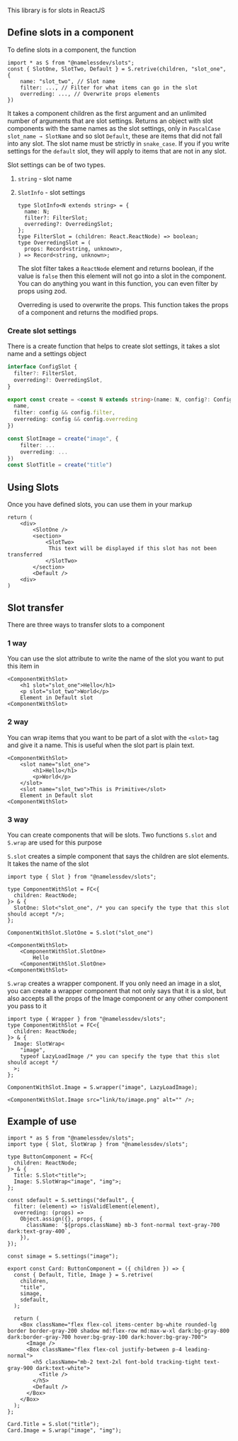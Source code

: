 This library is for slots in ReactJS

## Define slots in a component

To define slots in a component, the function

```tsx
import * as S from "@namelessdev/slots";
const { SlotOne, SlotTwo, Default } = S.retrive(children, "slot_one", {
	name: "slot_two", // Slot name
	filter: ..., // Filter for what items can go in the slot
	overreding: ..., // Overwrite props elements
})
```

It takes a component children as the first argument and an unlimited number of arguments that are slot settings. Returns an object with slot components with the same names as the slot settings, only in `PascalCase` `slot_name → SlotName` and so slot `Default`, these are items that did not fall into any slot. The slot name must be strictly in `snake_case`. If you if you write settings for the `default` slot, they will apply to items that are not in any slot.

Slot settings can be of two types.

1. `string` - slot name
2. `SlotInfo` - slot settings

   ```tsx
   type SlotInfo<N extends string> = {
     name: N;
     filter?: FilterSlot;
     overreding?: OverredingSlot;
   };
   type FilterSlot = (children: React.ReactNode) => boolean;
   type OverredingSlot = (
     props: Record<string, unknown>,
   ) => Record<string, unknown>;
   ```

   The slot filter takes a `ReactNode` element and returns boolean, if the value is `false` then this element will not go into a slot in the component. You can do anything you want in this function, you can even filter by props using zod.

   Overreding is used to overwrite the props. This function takes the props of a component and returns the modified props.

### Create slot settings

There is a create function that helps to create slot settings, it takes a slot name and a settings object

```ts
interface ConfigSlot {
  filter?: FilterSlot,
  overreding?: OverredingSlot,
}

export const create = <const N extends string>(name: N, config?: ConfigSlot): SlotInfo<N> => ({
  name,
  filter: config && config.filter,
  overreding: config && config.overreding
})

const SlotImage = create("image", {
	filter: ...
	overreding: ...
})
const SlotTitle = create("title")
```

## Using Slots

Once you have defined slots, you can use them in your markup

```tsx
return (
	<div>
		<SlotOne />
		<section>
			<SlotTwo>
			 This text will be displayed if this slot has not been transferred
			</SlotTwo>
		</section>
		<Default />
	<div>
)
```

## Slot transfer

There are three ways to transfer slots to a component

### 1 way

You can use the slot attribute to write the name of the slot you want to put this item in

```tsx
<ComponentWithSlot>
	<h1 slot="slot_one">Hello</h1>
	<p slot="slot_two">World</p>
	Element in Default slot
<ComponentWithSlot>
```

### 2 way

You can wrap items that you want to be part of a slot with the `<slot>` tag and give it a name. This is useful when the slot part is plain text.

```tsx
<ComponentWithSlot>
	<slot name="slot_one">
		<h1>Hello</h1>
		<p>World</p>
	</slot>
	<slot name="slot_two">This is Primitive</slot>
	Element in Default slot
<ComponentWithSlot>
```

### 3 way

You can create components that will be slots. Two functions `S.slot` and `S.wrap` are used for this purpose

`S.slot` creates a simple component that says the children are slot elements. It takes the name of the slot

```tsx
import type { Slot } from "@namelessdev/slots";

type ComponentWithSlot = FC<{
  children: ReactNode;
}> & {
  SlotOne: Slot<"slot_one", /* you can specify the type that this slot should accept */>;
};

ComponentWithSlot.SlotOne = S.slot("slot_one")

<ComponentWithSlot>
	<ComponentWithSlot.SlotOne>
		Hello
	<ComponentWithSlot.SlotOne>
<ComponentWithSlot>
```

`S.wrap` creates a wrapper component. If you only need an image in a slot, you can create a wrapper component that not only says that it is a slot, but also accepts all the props of the Image component or any other component you pass to it

```tsx
import type { Wrapper } from "@namelessdev/slots";
type ComponentWithSlot = FC<{
  children: ReactNode;
}> & {
  Image: SlotWrap<
    "image",
    typeof LazyLoadImage /* you can specify the type that this slot should accept */
  >;
};

ComponentWithSlot.Image = S.wrapper("image", LazyLoadImage);

<ComponentWithSlot.Image src="link/to/image.png" alt="" />;
```

## Example of use

```tsx
import * as S from "@namelessdev/slots";
import type { Slot, SlotWrap } from "@namelessdev/slots";

type ButtonComponent = FC<{
  children: ReactNode;
}> & {
  Title: S.Slot<"title">;
  Image: S.SlotWrap<"image", "img">;
};

const sdefault = S.settings("default", {
  filter: (element) => !isValidElement(element),
  overreding: (props) =>
    Object.assign({}, props, {
      className: `${props.className} mb-3 font-normal text-gray-700 dark:text-gray-400`,
    }),
});

const simage = S.settings("image");

export const Card: ButtonComponent = ({ children }) => {
  const { Default, Title, Image } = S.retrive(
    children,
    "title",
    simage,
    sdefault,
  );

  return (
    <Box className="flex flex-col items-center bg-white rounded-lg border border-gray-200 shadow md:flex-row md:max-w-xl dark:bg-gray-800 dark:border-gray-700 hover:bg-gray-100 dark:hover:bg-gray-700">
      <Image />
      <Box className="flex flex-col justify-between p-4 leading-normal">
        <h5 className="mb-2 text-2xl font-bold tracking-tight text-gray-900 dark:text-white">
          <Title />
        </h5>
        <Default />
      </Box>
    </Box>
  );
};

Card.Title = S.slot("title");
Card.Image = S.wrap("image", "img");
```
